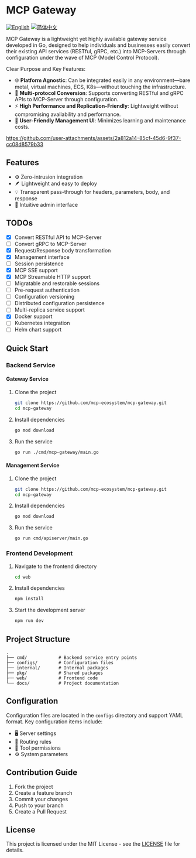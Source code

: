 # MCP Gateway

[![English](https://img.shields.io/badge/English-Click-yellow)](README.md)
[![简体中文](https://img.shields.io/badge/简体中文-点击查看-orange)](./docs/README.zh-CN.md)

MCP Gateway is a lightweight yet highly available gateway service developed in Go, designed to help individuals and businesses easily convert their existing API services (RESTful, gRPC, etc.) into MCP-Servers through configuration under the wave of MCP (Model Control Protocol).

Clear Purpose and Key Features:
- 🌐 **Platform Agnostic**: Can be integrated easily in any environment—bare metal, virtual machines, ECS, K8s—without touching the infrastructure.
- 🔁 **Multi-protocol Conversion**: Supports converting RESTful and gRPC APIs to MCP-Server through configuration.
- ⚡️ **High Performance and Replication-Friendly**: Lightweight without compromising availability and performance.
- 🧭 **User-Friendly Management UI**: Minimizes learning and maintenance costs.

https://github.com/user-attachments/assets/2a812a14-85cf-45d6-9f37-cc08d8579b33

## Features

- ⚙️ Zero-intrusion integration
- 🪶 Lightweight and easy to deploy
- 💡 Transparent pass-through for headers, parameters, body, and response
- 🧭 Intuitive admin interface

## TODOs

- [x] Convert RESTful API to MCP-Server
- [ ] Convert gRPC to MCP-Server
- [x] Request/Response body transformation
- [x] Management interface
- [ ] Session persistence
- [x] MCP SSE support
- [x] MCP Streamable HTTP support
- [ ] Migratable and restorable sessions
- [ ] Pre-request authentication
- [ ] Configuration versioning
- [ ] Distributed configuration persistence
- [ ] Multi-replica service support
- [x] Docker support
- [ ] Kubernetes integration
- [ ] Helm chart support

## Quick Start

### Backend Service

#### Gateway Service

1. Clone the project
    ```bash
    git clone https://github.com/mcp-ecosystem/mcp-gateway.git
    cd mcp-gateway
    ```

2. Install dependencies
    ```bash
    go mod download
    ```

3. Run the service
    ```bash
    go run ./cmd/mcp-gateway/main.go
    ```

#### Management Service

1. Clone the project
    ```bash
    git clone https://github.com/mcp-ecosystem/mcp-gateway.git
    cd mcp-gateway
    ```

2. Install dependencies
    ```bash
    go mod download
    ```

3. Run the service
    ```bash
    go run cmd/apiserver/main.go
    ```

### Frontend Development

1. Navigate to the frontend directory
    ```bash
    cd web
    ```

2. Install dependencies
    ```bash
    npm install
    ```

3. Start the development server
    ```bash
    npm run dev
    ```

## Project Structure

```
.
├── cmd/            # Backend service entry points
├── configs/        # Configuration files
├── internal/       # Internal packages
├── pkg/            # Shared packages
├── web/            # Frontend code
└── docs/           # Project documentation
```

## Configuration

Configuration files are located in the `configs` directory and support YAML format. Key configuration items include:

- 🖥️ Server settings
- 🔀 Routing rules
- 🔐 Tool permissions
- ⚙️ System parameters

## Contribution Guide

1. Fork the project
2. Create a feature branch
3. Commit your changes
4. Push to your branch
5. Create a Pull Request

## License

This project is licensed under the MIT License - see the [LICENSE](LICENSE) file for details.  
